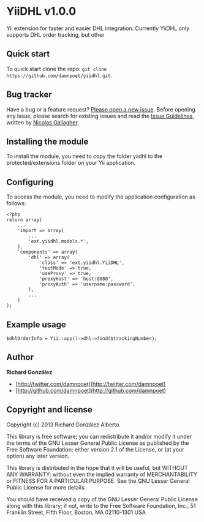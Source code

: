 # YiiDHL v1.0.0

Yii extension for faster and easier DHL integration. 
Currently YiiDHL only supports DHL order tracking, but other 



## Quick start

To quick start clone the repo: `git clone https://github.com/damnpoet/yiidhl.git`.



## Bug tracker

Have a bug or a feature request? [Please open a new issue](https://github.com/damnpoet/yiidhl/issues). Before opening any issue, please search for existing issues and read the [Issue Guidelines](https://github.com/necolas/issue-guidelines), written by [Nicolas Gallagher](https://github.com/necolas/).




## Installing the module

To install the module, you need to copy the folder yiidhl to the protected/extensions folder on your Yii application.


## Configuring

To access the module, you need to modify the application configuration as follows:

```
<?php
return array(
    ...
    'import => array(
        ...
        'ext.yiidhl.models.*',
    ),
    'components' => array(
        'dhl' => array(
            'class' => 'ext.yiidhl.YiiDHL',
            'testMode' => true,
            'useProxy' => true,
            'proxyHost' => 'host:8080',
            'proxyAuth' => 'username:password',
        ),
        ...
    )
);
```

## Example usage

```
$dhlOrderInfo = Yii::app()->dhl->find($trackingNumber);
```


## Author

**Richard González**

+ [http://twitter.com/damnpoet](http://twitter.com/damnpoet)
+ [http://github.com/damnpoet](http://github.com/damnpoet)


## Copyright and license

Copyright (c) 2013 Richard González Alberto.

This library is free software; you can redistribute it and/or
modify it under the terms of the GNU Lesser General Public
License as published by the Free Software Foundation; either
version 2.1 of the License, or (at your option) any later version.

This library is distributed in the hope that it will be useful,
but WITHOUT ANY WARRANTY; without even the implied warranty of
MERCHANTABILITY or FITNESS FOR A PARTICULAR PURPOSE. See the GNU
Lesser General Public License for more details.

You should have received a copy of the GNU Lesser General Public
License along with this library; if not, write to the Free Software
Foundation, Inc., 51 Franklin Street, Fifth Floor, Boston, MA 02110-1301 USA